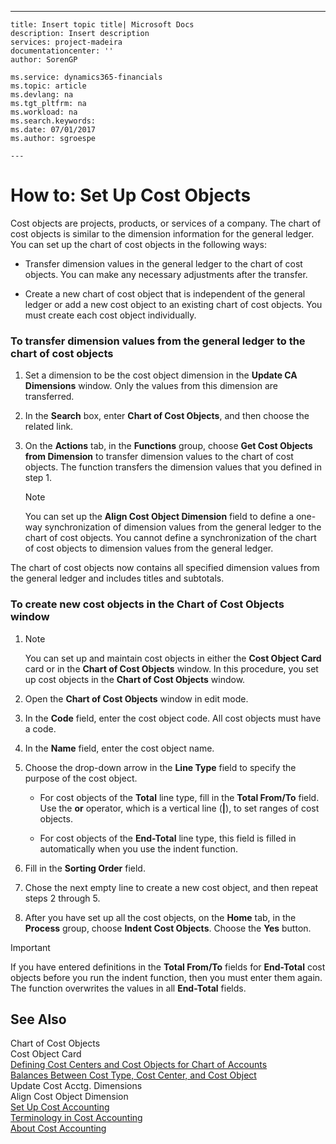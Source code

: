 ---
    title: Insert topic title| Microsoft Docs
    description: Insert description
    services: project-madeira
    documentationcenter: ''
    author: SorenGP

    ms.service: dynamics365-financials
    ms.topic: article
    ms.devlang: na
    ms.tgt_pltfrm: na
    ms.workload: na
    ms.search.keywords:
    ms.date: 07/01/2017
    ms.author: sgroespe

    ---
# How to: Set Up Cost Objects
Cost objects are projects, products, or services of a company. The chart of cost objects is similar to the dimension information for the general ledger. You can set up the chart of cost objects in the following ways:  
  
-   Transfer dimension values in the general ledger to the chart of cost objects. You can make any necessary adjustments after the transfer.  
  
-   Create a new chart of cost object that is independent of the general ledger or add a new cost object to an existing chart of cost objects. You must create each cost object individually.  
  
### To transfer dimension values from the general ledger to the chart of cost objects  
  
1.  Set a dimension to be the cost object dimension in the **Update CA Dimensions** window. Only the values from this dimension are transferred.  
  
2.  In the **Search** box, enter **Chart of Cost Objects**, and then choose the related link.  
  
3.  On the **Actions** tab, in the **Functions** group, choose **Get Cost Objects from Dimension** to transfer dimension values to the chart of cost objects. The function transfers the dimension values that you defined in step 1.  
  
    > [!NOTE]  
    >  You can set up the **Align Cost Object Dimension**  field to define a one-way synchronization of dimension values from the general ledger to the chart of cost objects. You cannot define a synchronization of the chart of cost objects to dimension values from the general ledger.  
  
 The chart of cost objects now contains all specified dimension values from the general ledger and includes titles and subtotals.  
  
### To create new cost objects in the Chart of Cost Objects window  
  
1.  > [!NOTE]  
    >  You can set up and maintain cost objects in either the **Cost Object Card** card or in the **Chart of Cost Objects** window. In this procedure, you set up cost objects in the **Chart of Cost Objects** window.  
  
2.  Open the **Chart of Cost Objects** window in edit mode.  
  
3.  In the **Code** field, enter the cost object code. All cost objects must have a code.  
  
4.  In the **Name** field, enter the cost object name.  
  
5.  Choose the drop-down arrow in the **Line Type** field to specify the purpose of the cost object.  
  
    -   For cost objects of the **Total** line type, fill in the **Total From\/To** field. Use the **or** operator, which is a vertical line \(**&#124;**\), to set ranges of cost objects.  
  
    -   For cost objects of the **End-Total** line type, this field is filled in automatically when you use  the indent function.  
  
6.  Fill in the **Sorting Order** field.  
  
7.  Chose the next empty line to create a new cost object, and then repeat steps 2 through 5.  
  
8.  After you have set up all the cost objects, on the **Home** tab, in the **Process** group, choose **Indent Cost Objects**. Choose the **Yes** button.  
  
> [!IMPORTANT]  
>  If you have entered definitions in the **Total From\/To** fields for **End-Total** cost objects before you run the indent function, then you must enter them again. The function overwrites the values in all **End-Total** fields.  
  
## See Also  
 Chart of Cost Objects   
 Cost Object Card   
 [Defining Cost Centers and Cost Objects for Chart of Accounts](../Finance/defining-cost-centers-and-cost-objects-for-chart-of-accounts.md)   
 [Balances Between Cost Type, Cost Center, and Cost Object](../Finance/balances-between-cost-type-cost-center-and-cost-object.md)   
 Update Cost Acctg. Dimensions   
 Align Cost Object Dimension   
 [Set Up Cost Accounting](../Finance/set-up-cost-accounting.md)   
 [Terminology in Cost Accounting](../Finance/terminology-in-cost-accounting.md)   
 [About Cost Accounting](../Finance/about-cost-accounting.md)